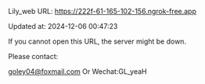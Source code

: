 Lily_web URL: https://222f-61-165-102-156.ngrok-free.app

Updated at: 2024-12-06 00:47:23

If you cannot open this URL, the server might be down.

Please contact: 

goley04@foxmail.com Or Wechat:GL_yeaH